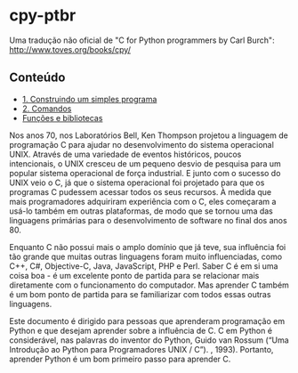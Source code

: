 # cpy-ptbr
Uma tradução não oficial de  "C for Python programmers  by Carl Burch": http://www.toves.org/books/cpy/


## Conteúdo

* [1. Construindo um simples programa](cap01.md)
* [2. Comandos](cap02.md)
* [Funções e bibliotecas](cap03.md)



Nos anos 70, nos Laboratórios Bell, Ken Thompson projetou a linguagem de programação C para ajudar no desenvolvimento do sistema operacional UNIX. Através de uma variedade de eventos históricos, poucos intencionais, o UNIX cresceu de um pequeno desvio de pesquisa para um popular sistema operacional de força industrial. E junto com o sucesso do UNIX veio o C, já que o sistema operacional foi projetado para que os programas C pudessem acessar todos os seus recursos. À medida que mais programadores adquiriram experiência com o C, eles começaram a usá-lo também em outras plataformas, de modo que se tornou uma das linguagens primárias para o desenvolvimento de software no final dos anos 80.

Enquanto C não possui mais o amplo domínio que já teve, sua influência foi tão grande que muitas outras linguagens foram muito influenciadas, como C++, C#, Objective-C, Java, JavaScript, PHP e Perl. Saber C é em si uma coisa boa - é um excelente ponto de partida para se relacionar mais diretamente com o funcionamento do computador. Mas aprender C também é um bom ponto de partida para se familiarizar com todos essas outras linguagens.

Este documento é dirigido para pessoas que aprenderam programação em Python e que desejam aprender sobre a influência de C. C em Python é considerável, nas palavras do inventor do Python, Guido van Rossum (“Uma Introdução ao Python para Programadores UNIX / C”). , 1993). Portanto, aprender Python é um bom primeiro passo para aprender C.


